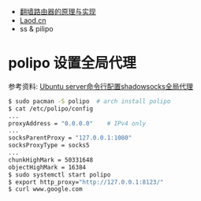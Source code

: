 - [翻墙路由器的原理与实现](https://docs.google.com/document/d/1mmMiMYbviMxJ-DhTyIGdK7OOg581LSD1CZV4XY1OMG8/pub)
- [Laod.cn](https://laod.cn/)
- ss & pilipo

# polipo 设置全局代理

参考资料: [Ubuntu server命令行配置shadowsocks全局代理](https://jingsam.github.io/2016/05/08/setup-shadowsocks-http-proxy-on-ubuntu-server.html)

```sh
$ sudo pacman -S polipo  # arch install polipo
$ cat /etc/polipo/config
...
proxyAddress = "0.0.0.0"    # IPv4 only
...
socksParentProxy = "127.0.0.1:1080"
socksProxyType = socks5
...
chunkHighMark = 50331648
objectHighMark = 16384
$ sudo systemctl start polipo
$ export http_proxy="http://127.0.0.1:8123/"
$ curl www.google.com
```

